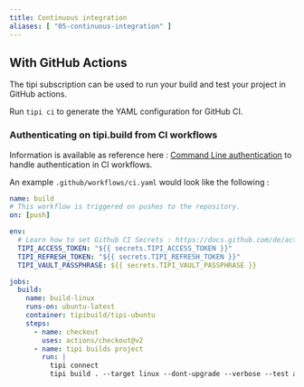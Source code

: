 ```yaml
---
title: Continuous integration
aliases: [ "05-continuous-integration" ]
---
```


## With GitHub Actions 

The tipi subscription can be used to run your build and test your project in GitHub actions.

Run `tipi ci` to generate the YAML configuration for GitHub CI.

### Authenticating on tipi.build from CI workflows
Information is available as reference here : [Command Line authentication](13-environment-variables#command-line-authentication) to handle authentication in CI workflows.

An example `.github/workflows/ci.yaml` would look like the following : 

```yaml
name: build 
# This workflow is triggered on pushes to the repository.
on: [push]

env:
  # Learn how to set Github CI Secrets : https://docs.github.com/de/actions/security-guides/using-secrets-in-github-actions
  TIPI_ACCESS_TOKEN: "${{ secrets.TIPI_ACCESS_TOKEN }}"
  TIPI_REFRESH_TOKEN: "${{ secrets.TIPI_REFRESH_TOKEN }}"
  TIPI_VAULT_PASSPHRASE: ${{ secrets.TIPI_VAULT_PASSPHRASE }}

jobs:
  build: 
    name: build-linux
    runs-on: ubuntu-latest
    container: tipibuild/tipi-ubuntu
    steps:
      - name: checkout
        uses: actions/checkout@v2
      - name: tipi builds project 
        run: |
          tipi connect
          tipi build . --target linux --dont-upgrade --verbose --test all 
```
